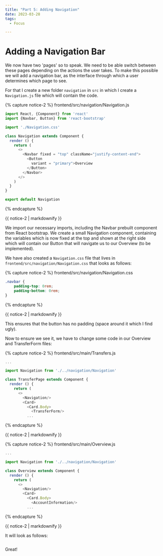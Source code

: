 ```yaml
---
title: "Part 5: Adding Navigation"
date: 2023-03-28
tags:
  - Focus

---
```


<h1>Adding a Navigation Bar</h1>

We now have two 'pages' so to speak. We need to be able switch between these pages depending on the actions the user takes. To make this possible we will add a navigation bar, as the interface through which a user determines which page to see. 

For that I create a new folder ```navigation``` in ```src``` in which I create a ```Navigation.js``` file which will contain the code.


{% capture notice-2 %}
frontend/src/navigation/Navigation.js
```javascript
import React, {Component} from 'react'
import {Navbar, Button} from 'react-bootstrap'

import './Navigation.css'

class Navigation extends Component {
  render () {
    return (
      <>
        <Navbar fixed = "top" className="justify-content-end">
          <Button 
            variant = "primary">Overview
          </Button>
        </Navbar>
      </>
    )
  }
}

export default Navigation
```
{% endcapture %}

<div class="notice">{{ notice-2 | markdownify }}</div>

We import our necessary imports, including the Navbar prebuilt component from React bootstrap. We create a small Navigation component, containing the variables which is now fixed at the top and shown at the right side which will contain our Button that will navigate us to our Overview (to be implemented). 

We have also created a ```Navigation.css``` file that lives in ```frontend/src/navigation/Navigation.css``` that looks as follows:

{% capture notice-2 %}
frontend/src/navigation/Navigation.css
```css
.navbar {
    padding-top: 0rem;
    padding-bottom: 0rem;
}
```
{% endcapture %}

<div class="notice">{{ notice-2 | markdownify }}</div>

This ensures that the button has no padding (space around it which I find ugly). 

Now to ensure we see it, we have to change some code in our Overview and TransferForm files:

{% capture notice-2 %}
frontend/src/main/Transfers.js
```javascript
...

import Navigation from './../navigation/Navigation'

class TransferPage extends Component {
  render () {
    return (
      <>
        <Navigation/>
        <Card>
          <Card.Body>
            <TransferForm/>
          ...
```
{% endcapture %}

<div class="notice">{{ notice-2 | markdownify }}</div>


{% capture notice-2 %}
frontend/src/main/Overview.js
```javascript
...

import Navigation from './../navigation/Navigation'

class Overview extends Component {
  render () {
    return (
      <>
        <Navigation/>
        <Card>
          <Card.Body>  
            <AccountInformation/>
          ...
```
{% endcapture %}

<div class="notice">{{ notice-2 | markdownify }}</div>

It will look as follows:

<img src="{{ site.url }}{{ site.baseurl }}/assets/images/building_a_bank_frontend_overview/overview_navbar.png" alt="">

Great!










